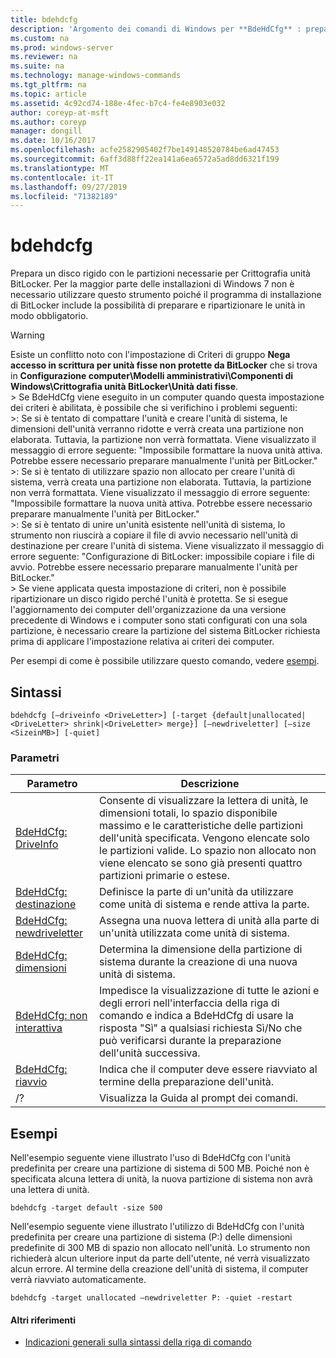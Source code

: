 ```yaml
---
title: bdehdcfg
description: 'Argomento dei comandi di Windows per **BdeHdCfg** : prepara un disco rigido con le partizioni necessarie per crittografia unità BitLocker.'
ms.custom: na
ms.prod: windows-server
ms.reviewer: na
ms.suite: na
ms.technology: manage-windows-commands
ms.tgt_pltfrm: na
ms.topic: article
ms.assetid: 4c92cd74-188e-4fec-b7c4-fe4e8903e032
author: coreyp-at-msft
ms.author: coreyp
manager: dongill
ms.date: 10/16/2017
ms.openlocfilehash: acfe2582905402f7be149148520784be6ad47453
ms.sourcegitcommit: 6aff3d88ff22ea141a6ea6572a5ad8dd6321f199
ms.translationtype: MT
ms.contentlocale: it-IT
ms.lasthandoff: 09/27/2019
ms.locfileid: "71382189"
---
```

# <a name="bdehdcfg"></a>bdehdcfg



Prepara un disco rigido con le partizioni necessarie per Crittografia unità BitLocker. Per la maggior parte delle installazioni di Windows 7 non è necessario utilizzare questo strumento poiché il programma di installazione di BitLocker include la possibilità di preparare e ripartizionare le unità in modo obbligatorio.

> [!WARNING]
> Esiste un conflitto noto con l'impostazione di Criteri di gruppo **Nega accesso in scrittura per unità fisse non protette da BitLocker** che si trova in **Configurazione computer\Modelli amministrativi\Componenti di Windows\Crittografia unità BitLocker\Unità dati fisse**.</br>> Se BdeHdCfg viene eseguito in un computer quando questa impostazione dei criteri è abilitata, è possibile che si verifichino i problemi seguenti:</br>>: Se si è tentato di compattare l'unità e creare l'unità di sistema, le dimensioni dell'unità verranno ridotte e verrà creata una partizione non elaborata. Tuttavia, la partizione non verrà formattata. Viene visualizzato il messaggio di errore seguente: "Impossibile formattare la nuova unità attiva. Potrebbe essere necessario preparare manualmente l'unità per BitLocker."</br>>: Se si è tentato di utilizzare spazio non allocato per creare l'unità di sistema, verrà creata una partizione non elaborata. Tuttavia, la partizione non verrà formattata. Viene visualizzato il messaggio di errore seguente: "Impossibile formattare la nuova unità attiva. Potrebbe essere necessario preparare manualmente l'unità per BitLocker."</br>>: Se si è tentato di unire un'unità esistente nell'unità di sistema, lo strumento non riuscirà a copiare il file di avvio necessario nell'unità di destinazione per creare l'unità di sistema. Viene visualizzato il messaggio di errore seguente: "Configurazione di BitLocker: impossibile copiare i file di avvio. Potrebbe essere necessario preparare manualmente l'unità per BitLocker."</br>> Se viene applicata questa impostazione di criteri, non è possibile ripartizionare un disco rigido perché l'unità è protetta. Se si esegue l'aggiornamento dei computer dell'organizzazione da una versione precedente di Windows e i computer sono stati configurati con una sola partizione, è necessario creare la partizione del sistema BitLocker richiesta prima di applicare l'impostazione relativa ai criteri dei computer.

Per esempi di come è possibile utilizzare questo comando, vedere [esempi](#BKMK_Examples).

## <a name="syntax"></a>Sintassi

```
bdehdcfg [–driveinfo <DriveLetter>] [-target {default|unallocated|<DriveLetter> shrink|<DriveLetter> merge}] [–newdriveletter] [–size <SizeinMB>] [-quiet]
```

### <a name="parameters"></a>Parametri

|Parametro|Descrizione|
|---------|-----------|
|[BdeHdCfg: DriveInfo](bdehdcfg-driveinfo.md)|Consente di visualizzare la lettera di unità, le dimensioni totali, lo spazio disponibile massimo e le caratteristiche delle partizioni dell'unità specificata. Vengono elencate solo le partizioni valide. Lo spazio non allocato non viene elencato se sono già presenti quattro partizioni primarie o estese.|
|[BdeHdCfg: destinazione](bdehdcfg-target.md)|Definisce la parte di un'unità da utilizzare come unità di sistema e rende attiva la parte.|
|[BdeHdCfg: newdriveletter](bdehdcfg-newdriveletter.md)|Assegna una nuova lettera di unità alla parte di un'unità utilizzata come unità di sistema.|
|[BdeHdCfg: dimensioni](bdehdcfg-size.md)|Determina la dimensione della partizione di sistema durante la creazione di una nuova unità di sistema.|
|[BdeHdCfg: non interattiva](bdehdcfg-quiet.md)|Impedisce la visualizzazione di tutte le azioni e degli errori nell'interfaccia della riga di comando e indica a BdeHdCfg di usare la risposta "Sì" a qualsiasi richiesta Sì/No che può verificarsi durante la preparazione dell'unità successiva.|
|[BdeHdCfg: riavvio](bdehdcfg-restart.md)|Indica che il computer deve essere riavviato al termine della preparazione dell'unità.|
|/?|Visualizza la Guida al prompt dei comandi.|

## <a name="BKMK_Examples"></a>Esempi

Nell'esempio seguente viene illustrato l'uso di BdeHdCfg con l'unità predefinita per creare una partizione di sistema di 500 MB. Poiché non è specificata alcuna lettera di unità, la nuova partizione di sistema non avrà una lettera di unità.
```
bdehdcfg -target default -size 500
```
Nell'esempio seguente viene illustrato l'utilizzo di BdeHdCfg con l'unità predefinita per creare una partizione di sistema (P:) delle dimensioni predefinite di 300 MB di spazio non allocato nell'unità. Lo strumento non richiederà alcun ulteriore input da parte dell'utente, né verrà visualizzato alcun errore. Al termine della creazione dell'unità di sistema, il computer verrà riavviato automaticamente.
```
bdehdcfg -target unallocated –newdriveletter P: -quiet -restart
```

#### <a name="additional-references"></a>Altri riferimenti

-   [Indicazioni generali sulla sintassi della riga di comando](command-line-syntax-key.md)